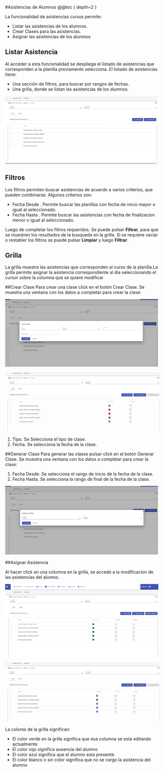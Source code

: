 #Asistencias de Alumnos
@@toc { depth=2 }


La funcionalidad de asistencias cursos permite:

* Listar las asistencias de los alumnos.
* Crear Clases para las asistencias.
* Asignar las asistencias de los alumnos

## Listar Asistencia

Al acceder a esta funcionalidad se despliega el listado de asistencias que corresponden a la planilla previamente selecciona. El listado de asistencias
tiene:

* Una sección de filtros, para buscar por rangos de fechas.
* Una grilla, donde se listan las asistencias de los alumnos.

![Listado](img/asistencia.png)

## Filtros

Los filtros permiten buscar asistencias de acuerdo a varios criterios, que pueden combinarse. Algunos criterios son:

* Fecha Desde . Permite buscar las planillas con fecha de inicio mayor o igual al seleccionado.
* Fecha Hasta . Permite buscar las asistencias con fecha de finalizacion menor o igual al seleccionado.

Luego de completar los filtros requeridos. Se puede pulsar **Filtrar**, para que se muestren los resultados de la
busqueda en la grilla. Si se requiere vaciar o restabler los filtros se puede pulsar **Limpiar** y luego **Filtrar**.

## Grilla

La grilla muestra las asistencias que corresponden al curso de la planilla.La grilla permite asignar la asistencia correspondiente al dia seleccionando el cursor sobre la columna que se quiere modificar


##Crear Clase
Para crear una clase click en el botón Crear Clase. Se muestra una ventana con los datos a completar para crear
la clase:

![Crear](img/crearclase.png)

![Crear](img/CrearClase.gif)

1. Tipo. Se Selecciona el tipo de clase.
2. Fecha. Se selecciona la fecha de la clase.

##Generar Clase
Para generar las clases pulsar click en el botón Generar Clase. Se muestra una ventana con los datos a completar para crear
la clase:

1. Fecha Desde. Se selecciona el rango de inicio de la fecha de la clase.
2. Fecha Hasta. Se selecciona la rango de final de la fecha de la clase.

![Crear](img/generarclases.png)


##Asignar Asistencia

Al hacer click en una columna en la grilla, se accede a la modificacion de las asistencias del alumno.

![Crear](img/editarcolumna.png)

![Crear](img/AsignarAsistencia.gif)


La colores de la grilla significan:

* El color verde en la grilla significa que esa columna se esta editando actualmente
* El color rojo significa ausencia del alumno
* El color azul significa que el alumno esta presente.
* El color blanco o sin color significa que no se cargo la asistencia del alumno




